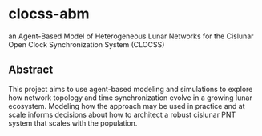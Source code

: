 # clocss-abm
an Agent-Based Model of Heterogeneous Lunar Networks for the Cislunar Open Clock Synchronization System (CLOCSS)

## Abstract
This project aims to use agent-based modeling and simulations to explore how network topology and time synchronization evolve in a growing lunar ecosystem. Modeling how the approach may be used in practice and at scale informs decisions about how to architect a robust cislunar PNT system that scales with the population.
